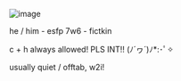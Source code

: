 ![image](https://github.com/user-attachments/assets/67f4a4ea-be2a-4b53-964e-15677ca27a9f)

he / him - esfp 7w6 - fictkin

c + h always allowed! PLS INT!!  (ﾉ´ヮ´)ﾉ*:･ﾟ✧

usually quiet / offtab, w2i!
